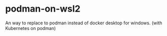 # podman-on-wsl2
An way to replace to podman instead of docker desktop for windows. (with Kubernetes on podman)
